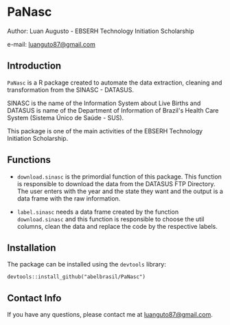 # PaNasc

Author: Luan Augusto - EBSERH Technology Initiation Scholarship

e-mail: [luanguto87\@gmail.com](mailto:luanguto87@gmail.com)

## Introduction

`PaNasc` is a R package created to automate the data extraction, cleaning and transformation from the SINASC - DATASUS.

SINASC is the name of the Information System about Live Births and DATASUS is name of the Department of Information of Brazil's Health Care System (Sistema Único de Saúde - SUS).

This package is one of the main activities of the EBSERH Technology Initiation Scholarship.

## Functions

-   `download.sinasc` is the primordial function of this package. This function is responsible to download the data from the DATASUS FTP Directory. The user enters with the year and the state they want and the output is a data frame with the raw information.

-   `label.sinasc` needs a data frame created by the function `download.sinasc` and this function is responsible to choose the util columns, clean the data and replace the code by the respective labels.

## Installation

The package can be installed using the `devtools` library:

```         
devtools::install_github("abelbrasil/PaNasc")
```

## Contact Info

If you have any questions, please contact me at [luanguto87\@gmail.com](mailto:luanguto87@gmail.com).
